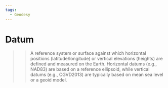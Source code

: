 ```yaml
---
tags:
  - Geodesy
---
```

# Datum

>> A reference system or surface against which horizontal positions (latitude/longitude) or vertical elevations (heights) are defined and measured on the Earth. Horizontal datums (e.g., NAD83) are based on a reference ellipsoid, while vertical datums (e.g., CGVD2013) are typically based on mean sea level or a geoid model.
